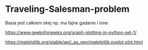 # Traveling-Salesman-problem

Basia jest całkiem okej np. ma fajne gadanie i inne 

https://www.geeksforgeeks.org/graph-plotting-in-python-set-1/

https://matplotlib.org/stable/api/_as_gen/matplotlib.pyplot.plot.html
